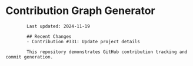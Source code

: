 # Contribution Graph Generator
            
            Last updated: 2024-11-19
            
            ## Recent Changes
            - Contribution #331: Update project details
            
            This repository demonstrates GitHub contribution tracking and commit generation.
        